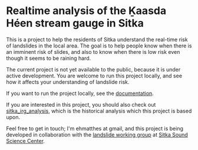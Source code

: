 Realtime analysis of the Ḵaasda Héen stream gauge in Sitka
===

This is a project to help the residents of Sitka understand the real-time risk of landslides in the local area. The goal is to help people know when there is an imminent risk of slides, and also to know when there is low risk even though it seems to be raining hard.

The current project is not yet available to the public, because it is under active development. You are welcome to run this project locally, and see how it affects your understanding of landslide risk.

If you want to run the project locally, see the [documentation](my_docs/running_locally.md).

If you are interested in this project, you should also check out [sitka_irg_analysis](https://github.com/ehmatthes/sitka_irg_analysis), which is the historical analysis which this project is based upon.

Feel free to get in touch; I'm ehmatthes at gmail, and this project is being developed in collaboration with the [landslide working group](https://sitkascience.org/research-projects/landslide-research/) at [Sitka Sound Science Center](https://sitkascience.org).